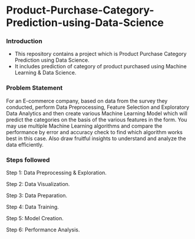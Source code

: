 # Product-Purchase-Category-Prediction-using-Data-Science

### **Introduction**
- This repository contains a project which is Product Purchase Category Prediction using Data Science. 
- It includes prediction of category of product purchased using Machine Learning &amp; Data Science. 

### **Problem Statement** 

For an E-commerce company, based on data from the survey they conducted, perform Data Preprocessing, Feature Selection and Exploratory Data Analytics and then create various Machine Learning Model which will predict the categories on the basis of the various features in the form.
You may use multiple Machine Learning algorithms and compare the performance by error and accuracy check to find which algorithm works best in this case.
Also draw fruitful insights to understand and analyze the data efficiently.


### **Steps followed**

Step 1: Data Preprocessing & Exploration. 

Step 2: Data Visualization.

Step 3: Data Preparation.

Step 4: Data Training.

Step 5: Model Creation.

Step 6: Performance Analysis.
